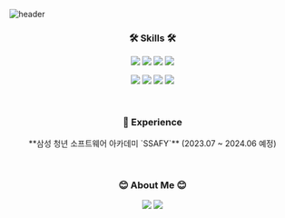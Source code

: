 <!-- 상단 간판 -->
![header](https://capsule-render.vercel.app/api?type=soft&color=auto&height=150&section=header&text=JiwonRyu&fontSize=70&animation=twinkling)

<!-- 스킬 -->
<h3 align="center">🛠 Skills 🛠</h3>
<p align="center">
  <img src="https://img.shields.io/badge/Java-007396?style=flat-square&logo=Java&logoColor=white"/>  <img src="https://img.shields.io/badge/Javascript-F9DC3E?style=flat-square&logo=javascript&logoColor=white"/>  <img src="https://img.shields.io/badge/Python-3776AB?style=flat-square&logo=python&logoColor=white"/> <img src="https://img.shields.io/badge/MySQL-4479A1?style=flat-square&logo=mysql&logoColor=white"/>
</p>
<p align="center">
  <img src="https://img.shields.io/badge/vuedotjs-4FC08D?style=flat-square&logo=vuedotjs&logoColor=white"/>  <img src="https://img.shields.io/badge/Spring Boot-6DB33F?style=flat-square&logo=springboot&logoColor=white"/>  <img src="https://img.shields.io/badge/django-092E20?style=flat-square&logo=django&logoColor=white"/>  <img src="https://img.shields.io/badge/MyBatis-D71921?style=flat-square&logo=Java&logoColor=white"/>
</p>
<br>




<!-- 경험 -->
<h3 align="center"> 📖 Experience </h3>
<p align="center">
  **삼성 청년 소프트웨어 아카데미 `SSAFY`** (2023.07 ~ 2024.06 예정)
</p>
<br>





<!-- 프로젝트 -->
<!--
<h3 align="center"> 📖 Project </h3>
<div align="center" style="text-align:center">
  
  [![Velog's GitHub stats](https://velog-readme-stats.vercel.app/api?name=woo0_hooo&tag=기술면접대비)](https://velog.io/@woo0_hooo)
  
</div>
<br>
-->





<!-- 커리어 -->
<!-- 
<h3 align="center"> Career </h3>
<p align="center">

</p>
<br>
-->





<!-- About Me -->
<h3 align="center"> 😊 About Me 😊 </h3>
<p align="center">
  <a href="https://koreamarin.github.io/" target="_blank"><img src="https://img.shields.io/badge/Blog-D6180B?style=flat-square&logo=bloglovin&logoColor=white"/></a>
  <a href="mailto:awldnjs2@gmail.com" target="_blank"><img src="https://img.shields.io/badge/awldnjs2@gmail.com-EA4335?style=flat-square&logo=Gmail&logoColor=white"/></a>
</p>





<!-- 백준 -->
<!--
<div align='center'>

## Algorithm Rank
  [![Solved.ac 프로필](http://mazassumnida.wtf/api/v2/generate_badge?boj=rgw95)](https://solved.ac/rgw95)
</div>
-->
